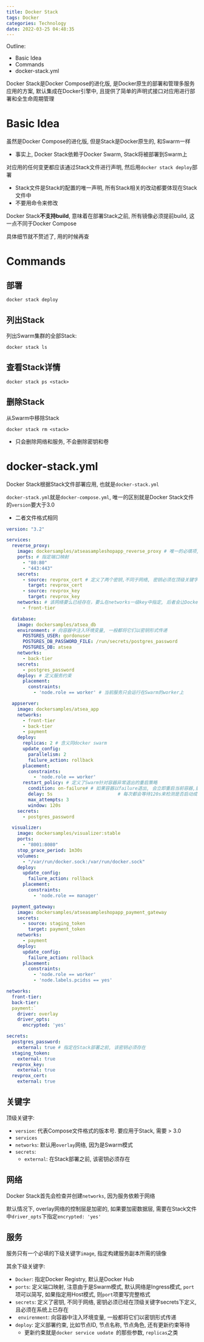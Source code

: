```yaml
---
title: Docker Stack
tags: Docker
categories: Technology
date: 2022-03-25 04:48:35
---
```



Outline:

* Basic Idea
* Commands
* docker-stack.yml



Docker Stack是Docker Compose的进化版,  是Docker原生的部署和管理多服务应用的方案, 默认集成在Docker引擎中, 且提供了简单的声明式接口对应用进行部署和全生命周期管理



<!--more-->

# Basic  Idea

虽然是Docker Compose的进化版, 但是Stack是Docker原生的, 和Swarm一样

* 事实上, Docker Stack依赖于Docker Swarm, Stack将被部署到Swarm上



对应用的任何变更都应该通过Stack文件进行声明, 然后用`docker stack deploy`部署

* Stack文件是Stack的配置的唯一声明, 所有Stack相关的改动都要体现在Stack文件中
* 不要用命令来修改



Docker Stack**不支持build**, 意味着在部署Stack之前, 所有镜像必须提前build, 这一点不同于Docker Compose



具体细节就不赘述了, 用的时候再查

# Commands

## 部署

```shell
docker stack deploy
```



## 列出Stack

列出Swarm集群的全部Stack:

```shell
docker stack ls
```


## 查看Stack详情

```shell
docker stack ps <stack>
```



## 删除Stack

从Swarm中移除Stack

```shell
docker stack rm <stack>
```

* 只会删除网络和服务, 不会删除密钥和卷



# docker-stack.yml

Docker Stack根据Stack文件部署应用, 也就是`docker-stack.yml`

`docker-stack.yml`就是`docker-compose.yml`,  唯一的区别就是Docker Stack文件的`version`要大于3.0

* 二者文件格式相同





```yaml
version: "3.2"

services:
  reverse_proxy:
    image: dockersamples/atseasampleshopapp_reverse_proxy # 唯一的必填项,指定镜像
    ports: # 指定端口映射
      - "80:80"
      - "443:443"
    secrets:  
      - source: revprox_cert # 定义了两个密钥,不同于网络, 密钥必须在顶级关键字secrets下定义, 且必须在系统上已存在
        target: revprox_cert
      - source: revprox_key
        target: revprox_key
    networks: # 该网络要么已经存在，要么在networks一级key中指定, 后者会让Docker创建该网络
      - front-tier

  database:
    image: dockersamples/atsea_db
    environment: # 向容器中注入环境变量, 一般都将它们以密钥形式传递
      POSTGRES_USER: gordonuser
      POSTGRES_DB_PASSWORD_FILE: /run/secrets/postgres_password
      POSTGRES_DB: atsea
    networks:
      - back-tier
    secrets:
      - postgres_password
    deploy: # 定义服务约束
      placement:
        constraints:
          - 'node.role == worker' # 当前服务只会运行在Swarm的worker上

  appserver:
    image: dockersamples/atsea_app
    networks:
      - front-tier
      - back-tier
      - payment
    deploy:
      replicas: 2 # 含义同docker swarm
      update_config:
        parallelism: 2
        failure_action: rollback
      placement:
        constraints:
          - 'node.role == worker'
      restart_policy: # 定义了Swarm针对容器异常退出的重启策略
        condition: on-failure# # 如果容器以failure退出, 会立即重启当前容器,重启最多重试三次, 
        delay: 5s                        # 每次都会等待120s来检测是否启动成功, 每次重启间隔5s
        max_attempts: 3
        window: 120s  
    secrets:
      - postgres_password

  visualizer:
    image: dockersamples/visualizer:stable
    ports:
      - "8001:8080"
    stop_grace_period: 1m30s
    volumes:
      - "/var/run/docker.sock:/var/run/docker.sock"
    deploy:
      update_config:
        failure_action: rollback
      placement:
        constraints:
          - 'node.role == manager'

  payment_gateway:
    image: dockersamples/atseasampleshopapp_payment_gateway
    secrets:
      - source: staging_token
        target: payment_token
    networks:
      - payment
    deploy:
      update_config:
        failure_action: rollback
      placement:
        constraints:
          - 'node.role == worker'
          - 'node.labels.pcidss == yes'

networks:
  front-tier:
  back-tier:
  payment:`
    driver: overlay
    driver_opts:
      encrypted: 'yes'

secrets:
  postgres_password:
    external: true # 指定在Stack部署之前, 该密钥必须存在
  staging_token:
    external: true
  revprox_key:
    external: true
  revprox_cert:
    external: true

```



## 关键字

顶级关键字:

* `version`: 代表Compose文件格式的版本号.  要应用于Stack, 需要  > 3.0
* `services`
* `networks`: 默认用`overlay`网络, 因为是Swarm模式
* `secrets`: 
  * `external`: 在Stack部署之前, 该密钥必须存在

## 网络

Docker Stack首先会检查并创建`networks`,  因为服务依赖于网络

默认情况下, overlay网络的控制层是加密的, 如果要加密数据层, 需要在Stack文件中`driver_opts`下指定`encrypted: 'yes'`

## 服务

服务只有一个必填的下级关键字`image`, 指定构建服务副本所需的镜像

其余下级关键字:

* `Docker`: 指定Docker Registry, 默认是Docker Hub
* `ports`: 定义端口映射, 注意由于是Swarm模式, 默认网络是Ingress模式, `port`项可以简写, 如果指定用Host模式, 则`port`项要写完整格式
* `secrets`: 定义了密钥, 不同于网络, 密钥必须已经在顶级关键字secrets下定义, 且必须在系统上已存在
* ` envirenment`: 向容器中注入环境变量, 一般都将它们以密钥形式传递
* `deploy`: 定义部署约束, 比如节点ID, 节点名称, 节点角色, 还有更新约束等待
  * 更新约束就是`docker service uodate `的那些参数, `replicas`之类


